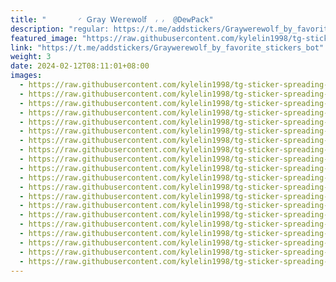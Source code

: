 ```yaml
---
title: "‌       ◜ 𝖦r𝖺𝗒 𝖶𝖾r𝖾𝗐𝗈𝗅𝖿  ៸ ៸  @DewPack"
description: "regular: https://t.me/addstickers/Graywerewolf_by_favorite_stickers_bot"
featured_image: "https://raw.githubusercontent.com/kylelin1998/tg-sticker-spreading-worldwide-images/main/img/a405af4f-96f4-4fc0-a918-3a0983e0c19c.jpg"
link: "https://t.me/addstickers/Graywerewolf_by_favorite_stickers_bot"
weight: 3
date: 2024-02-12T08:11:01+08:00
images:
  - https://raw.githubusercontent.com/kylelin1998/tg-sticker-spreading-worldwide-images/main/img/a405af4f-96f4-4fc0-a918-3a0983e0c19c.jpg
  - https://raw.githubusercontent.com/kylelin1998/tg-sticker-spreading-worldwide-images/main/img/7579a149-ae51-495b-9bdb-f39047a2a01e.jpg
  - https://raw.githubusercontent.com/kylelin1998/tg-sticker-spreading-worldwide-images/main/img/a341e5f2-a4fe-44b9-8f65-2e389ae713b7.jpg
  - https://raw.githubusercontent.com/kylelin1998/tg-sticker-spreading-worldwide-images/main/img/458f075f-ccd2-48b1-948b-56be63478d82.jpg
  - https://raw.githubusercontent.com/kylelin1998/tg-sticker-spreading-worldwide-images/main/img/1f3b70c3-8bdb-4722-906c-7632e39d8808.jpg
  - https://raw.githubusercontent.com/kylelin1998/tg-sticker-spreading-worldwide-images/main/img/f2fc1f56-b03d-4507-8b6b-bb91f8351678.jpg
  - https://raw.githubusercontent.com/kylelin1998/tg-sticker-spreading-worldwide-images/main/img/287c2197-9e38-4dac-91e6-e9f0c175eb12.jpg
  - https://raw.githubusercontent.com/kylelin1998/tg-sticker-spreading-worldwide-images/main/img/73da3d2f-cb05-486d-b403-9d842b15e0a6.jpg
  - https://raw.githubusercontent.com/kylelin1998/tg-sticker-spreading-worldwide-images/main/img/4553f38f-ca43-4117-983a-940aebb45015.jpg
  - https://raw.githubusercontent.com/kylelin1998/tg-sticker-spreading-worldwide-images/main/img/30b9315c-53ab-496f-82e1-3bfebaaedb40.jpg
  - https://raw.githubusercontent.com/kylelin1998/tg-sticker-spreading-worldwide-images/main/img/8694a51f-7566-4896-ae78-5c1c753acae9.jpg
  - https://raw.githubusercontent.com/kylelin1998/tg-sticker-spreading-worldwide-images/main/img/45359ed2-35e6-4f40-8d7d-5be3ed7c82df.jpg
  - https://raw.githubusercontent.com/kylelin1998/tg-sticker-spreading-worldwide-images/main/img/44b07588-ad52-43b4-8297-96b0b37aefd0.jpg
  - https://raw.githubusercontent.com/kylelin1998/tg-sticker-spreading-worldwide-images/main/img/bca60140-ed2d-40a0-9f63-b51fa69a8d7c.jpg
  - https://raw.githubusercontent.com/kylelin1998/tg-sticker-spreading-worldwide-images/main/img/bbf92b10-943e-4f27-9e19-d22012ad8c46.jpg
  - https://raw.githubusercontent.com/kylelin1998/tg-sticker-spreading-worldwide-images/main/img/5e5a4f8f-384d-4437-abf7-fde07fa615bc.jpg
  - https://raw.githubusercontent.com/kylelin1998/tg-sticker-spreading-worldwide-images/main/img/467f4ef3-4ad6-4bf0-9e85-7e344c55a3ca.jpg
  - https://raw.githubusercontent.com/kylelin1998/tg-sticker-spreading-worldwide-images/main/img/5626fcd2-86dc-463f-8676-4c5619c7f778.jpg
  - https://raw.githubusercontent.com/kylelin1998/tg-sticker-spreading-worldwide-images/main/img/2b6edfa0-7c0c-466d-a22e-7645e39e5642.jpg
  - https://raw.githubusercontent.com/kylelin1998/tg-sticker-spreading-worldwide-images/main/img/443ed51a-1aa1-474e-b04e-f4a479190431.jpg
---
```

